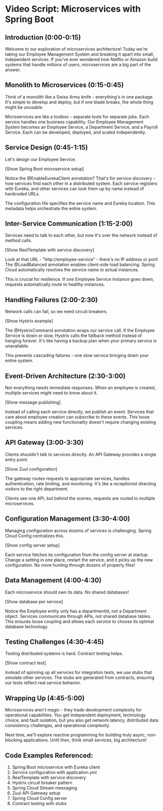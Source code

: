 # Video Script: Microservices with Spring Boot

## Introduction (0:00-0:15)

Welcome to our exploration of microservices architecture! Today we're taking our Employee Management System and breaking it apart into small, independent services. If you've ever wondered how Netflix or Amazon build systems that handle millions of users, microservices are a big part of the answer.

## Monolith to Microservices (0:15-0:45)

Think of a monolith like a Swiss Army knife - everything's in one package. It's simple to develop and deploy, but if one blade breaks, the whole thing might be unusable.

Microservices are like a toolbox - separate tools for separate jobs. Each service handles one business capability. Our Employee Management System becomes an Employee Service, a Department Service, and a Payroll Service. Each can be developed, deployed, and scaled independently.

## Service Design (0:45-1:15)

Let's design our Employee Service.

[Show Spring Boot microservice setup]

Notice the @EnableEurekaClient annotation? That's for service discovery - how services find each other in a distributed system. Each service registers with Eureka, and other services can look them up by name instead of hardcoded URLs.

The configuration file specifies the service name and Eureka location. This metadata helps orchestrate the entire system.

## Inter-Service Communication (1:15-2:00)

Services need to talk to each other, but now it's over the network instead of method calls.

[Show RestTemplate with service discovery]

Look at that URL - "http://employee-service" - there's no IP address or port! The @LoadBalanced annotation enables client-side load balancing. Spring Cloud automatically resolves the service name to actual instances.

This is crucial for resilience. If one Employee Service instance goes down, requests automatically route to healthy instances.

## Handling Failures (2:00-2:30)

Network calls can fail, so we need circuit breakers.

[Show Hystrix example]

The @HystrixCommand annotation wraps our service call. If the Employee Service is down or slow, Hystrix calls the fallback method instead of hanging forever. It's like having a backup plan when your primary service is unavailable.

This prevents cascading failures - one slow service bringing down your entire system.

## Event-Driven Architecture (2:30-3:00)

Not everything needs immediate responses. When an employee is created, multiple services might need to know about it.

[Show message publishing]

Instead of calling each service directly, we publish an event. Services that care about employee creation can subscribe to these events. This loose coupling means adding new functionality doesn't require changing existing services.

## API Gateway (3:00-3:30)

Clients shouldn't talk to services directly. An API Gateway provides a single entry point.

[Show Zuul configuration]

The gateway routes requests to appropriate services, handles authentication, rate limiting, and monitoring. It's like a receptionist directing visitors to the right department.

Clients see one API, but behind the scenes, requests are routed to multiple microservices.

## Configuration Management (3:30-4:00)

Managing configuration across dozens of services is challenging. Spring Cloud Config centralizes this.

[Show config server setup]

Each service fetches its configuration from the config server at startup. Change a setting in one place, restart the service, and it picks up the new configuration. No more hunting through dozens of property files!

## Data Management (4:00-4:30)

Each microservice should own its data. No shared databases!

[Show database per service]

Notice the Employee entity only has a departmentId, not a Department object. Services communicate through APIs, not shared database tables. This ensures loose coupling and allows each service to choose its optimal database technology.

## Testing Challenges (4:30-4:45)

Testing distributed systems is hard. Contract testing helps.

[Show contract test]

Instead of spinning up all services for integration tests, we use stubs that simulate other services. The stubs are generated from contracts, ensuring our tests reflect real service behavior.

## Wrapping Up (4:45-5:00)

Microservices aren't magic - they trade development complexity for operational capabilities. You get independent deployment, technology choice, and fault isolation, but you also get network latency, distributed data consistency challenges, and operational complexity.

Next time, we'll explore reactive programming for building truly async, non-blocking applications. Until then, think small services, big architecture!

## Code Examples Referenced:

1. Spring Boot microservice with Eureka client
2. Service configuration with application.yml
3. RestTemplate with service discovery
4. Hystrix circuit breaker pattern
5. Spring Cloud Stream messaging
6. Zuul API Gateway setup
7. Spring Cloud Config server
8. Contract testing with stubs